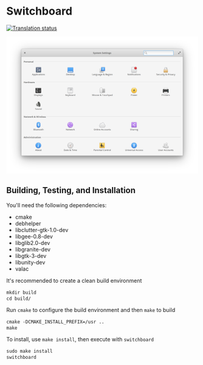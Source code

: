 # Switchboard
[![Translation status](https://l10n.elementary.io/widgets/switchboard/-/svg-badge.svg)](https://l10n.elementary.io/projects/switchboard/?utm_source=widget)

![System Settings Screenshot](data/screenshot.png?raw=true)

## Building, Testing, and Installation

You'll need the following dependencies:

* cmake
* debhelper
* libclutter-gtk-1.0-dev
* libgee-0.8-dev
* libglib2.0-dev
* libgranite-dev
* libgtk-3-dev
* libunity-dev
* valac

It's recommended to create a clean build environment

    mkdir build
    cd build/
    
Run `cmake` to configure the build environment and then `make` to build

    cmake -DCMAKE_INSTALL_PREFIX=/usr ..
    make
    
To install, use `make install`, then execute with `switchboard`

    sudo make install
    switchboard

